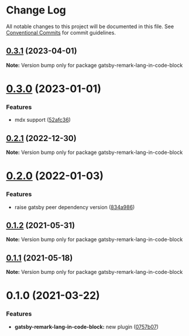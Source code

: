 # Change Log

All notable changes to this project will be documented in this file.
See [Conventional Commits](https://conventionalcommits.org) for commit guidelines.

## [0.3.1](https://github.com/adaltas/remark-gatsby-plugins/compare/gatsby-remark-lang-in-code-block@0.3.0...gatsby-remark-lang-in-code-block@0.3.1) (2023-04-01)

**Note:** Version bump only for package gatsby-remark-lang-in-code-block





# [0.3.0](https://github.com/adaltas/remark-gatsby-plugins/compare/gatsby-remark-lang-in-code-block@0.2.1...gatsby-remark-lang-in-code-block@0.3.0) (2023-01-01)


### Features

* mdx support ([52afc36](https://github.com/adaltas/remark-gatsby-plugins/commit/52afc36065807a1d137974edd1c032420152b202))





## [0.2.1](https://github.com/adaltas/remark-gatsby-plugins/compare/gatsby-remark-lang-in-code-block@0.2.0...gatsby-remark-lang-in-code-block@0.2.1) (2022-12-30)

**Note:** Version bump only for package gatsby-remark-lang-in-code-block





# [0.2.0](https://github.com/adaltas/remark-gatsby-plugins/compare/gatsby-remark-lang-in-code-block@0.1.2...gatsby-remark-lang-in-code-block@0.2.0) (2022-01-03)


### Features

* raise gatsby peer dependency version ([834a986](https://github.com/adaltas/remark-gatsby-plugins/commit/834a986f705084c433954d43917ebc8b335a2f38))





## [0.1.2](https://github.com/adaltas/remark-gatsby-plugins/compare/gatsby-remark-lang-in-code-block@0.1.1...gatsby-remark-lang-in-code-block@0.1.2) (2021-05-31)

**Note:** Version bump only for package gatsby-remark-lang-in-code-block





## [0.1.1](https://github.com/adaltas/remark-gatsby-plugins/compare/gatsby-remark-lang-in-code-block@0.1.0...gatsby-remark-lang-in-code-block@0.1.1) (2021-05-18)

**Note:** Version bump only for package gatsby-remark-lang-in-code-block





# 0.1.0 (2021-03-22)


### Features

* **gatsby-remark-lang-in-code-block:** new plugin ([0757b07](https://github.com/adaltas/remark-gatsby-plugins/commit/0757b072cb2e14dc6c188282b54fb8230d8051f1))
